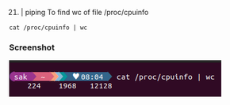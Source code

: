 21. | piping
To find wc of file /proc/cpuinfo
```
cat /proc/cpuinfo | wc
```
### Screenshot

![piping](screenshots/piping.png)
